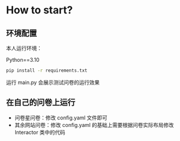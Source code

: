 # How to start?

## 环境配置

本人运行环境：

Python==3.10

```bash
pip install -r requirements.txt
```

运行 main.py 会展示测试问卷的运行效果

## 在自己的问卷上运行

- 问卷星问卷：修改 config.yaml 文件即可
- 其余网站问卷：修改 config.yaml 的基础上需要根据问卷实际布局修改 Interactor 类中的代码